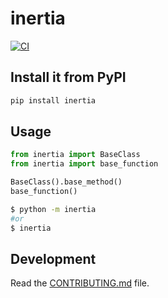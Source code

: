 # inertia

[![CI](https://github.com/keceli/inertia/actions/workflows/main.yml/badge.svg)](https://github.com/keceli/inertia/actions/workflows/main.yml)


## Install it from PyPI

```bash
pip install inertia
```

## Usage

```py
from inertia import BaseClass
from inertia import base_function

BaseClass().base_method()
base_function()
```

```bash
$ python -m inertia
#or
$ inertia
```

## Development

Read the [CONTRIBUTING.md](CONTRIBUTING.md) file.
